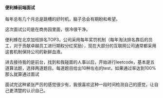 #### 便利蜂前端面试

每年总有几个月总是跳槽的好时机，脑子总会有期盼和希望。

这次面试公司是在商务园里面，很冷很干净。



便利蜂在北京加班排名TOP3，公司采用每年奖罚机制（每年淘汰排名靠后的员工，对于贡献卓越员工进行期权分红奖励），现在大部分的互联网公司通常都采用这套机制保持公司的新鲜血液。



进去接待我的是前台，找到和我碰面的人事以后，开始进行leetcode，基本是五道算法题，选择两道题目。每道题目给出10种左右的test，如果通过率达到100%那么就算通过面试



面试完这种紧张严厉的感觉很少有，我很喜欢这种一段时间检测自己的感觉，让自己更清楚的认识自己。



